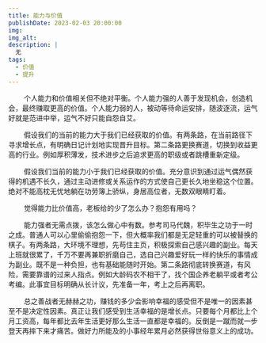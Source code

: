 ```yaml
---
title: 能力与价值
publishDate: 2023-02-03 20:00:00
img: 
img_alt: 
description: |
  无
tags:
  - 价值
  - 提升
---
```


        个人能力和价值相关但不绝对平衡。个人能力强的人善于发现机会，创造机会，最终赚取更高的价值。个人能力弱的人，被动等待命运安排，随波逐流，运气好就是范进中举，运气不好只能自怨自艾。

        假设我们的当前的能力大于我们已经获取的价值。有两条路，在当前路径下寻求增长点，有明确日记计划地实现晋升目标。第二条路更换赛道，切换到收益更高的行业。例如厚积薄发，技术进步之后追求更高的职级或者跳槽重新定级。

        假设我们当前的能力小于我们已经获取的价值。充分意识到通过运气偶然获得的机遇不长久，通过主动进修或关系运作的方式使自己更长久地坐稳这个位置。绝对不能高枕无忧地躺在功劳簿上骄纵，身居高位者，无数双眼睛盯着。

        觉得能力比价值高，老板给的少了怎么办？抱怨有用吗？

        能力强者无需点拨，该怎么做心中有数。参考司马代魏，积毕生之功于一时之成。普通人可以心里偷偷抱怨一下，但大概率我们都是无足轻重的可以被替换的棋子。有两条路，大环境不理想，先苟住主页，积极探索自己感兴趣的副业。每天上班就很累了，千万不要再兼职折磨自己，选自己兴趣爱好玩一样的快乐的事情成为副业。既不是一种负担，也有基础能随时开始。第二条路彻底转换赛道，有风险，需要靠谱的过来人指点。例如大龄码农不相干了，找个国企养老躺平或者考公考编。此事宜目标明确从长计议，先准备一年，考上之后再离职。

        总之善战者无赫赫之功，赚钱的多少会影响幸福的感受但不是唯一的因素甚至不是决定性因素。真正让我们感受到生活幸福的是增长点。只要每个月都比上个月工资高，每年都比去年生活更好那么生活一直都是幸福的。反倒是一蹴而就一步登天再摔下来才痛苦。做好力所能及的小事经年累月必然获得世俗意义上的成功。
